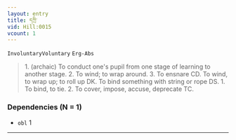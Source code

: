 ```yaml
---
layout: entry
title: དཀྲི་
vid: Hill:0015
vcount: 1
---
```

`InvoluntaryVoluntary` `Erg-Abs`
> 1\.
 (archaic) To conduct one's pupil from one stage of learning to another stage\.
 2\.
 To wind; to wrap around\.
 3\.
 To ensnare CD\.
 To wind, to wrap up; to roll up DK\.
 To bind something with string or rope DS\.
 1\.
 To bind, to tie\.
 2\.
 To cover, impose, accuse, deprecate TC\.

### Dependencies (N = 1)
* `obl` 1

---

